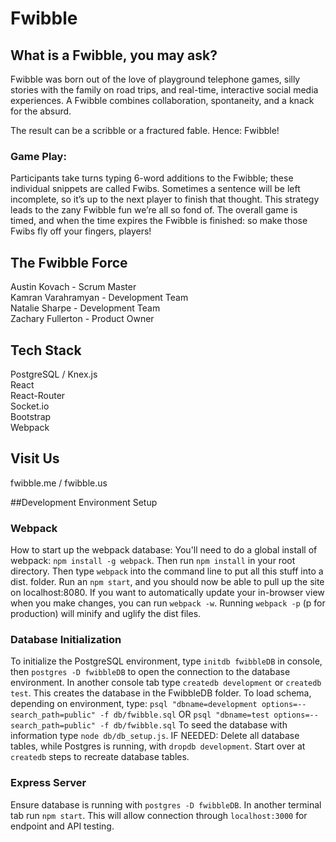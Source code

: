 # Fwibble

## What is a Fwibble, you may ask?

Fwibble was born out of the love of playground telephone games, silly stories with the family on road trips, and real-time, interactive social media experiences. A Fwibble combines collaboration, spontaneity, and a knack for the absurd.  

The result can be a scribble or a fractured fable. Hence: Fwibble!

### Game Play:
Participants take turns typing 6-word additions to the Fwibble; these individual snippets are called Fwibs. Sometimes a sentence will be left incomplete, so it’s up to the next player to finish that thought. This strategy leads to the zany Fwibble fun we’re all so fond of. The overall game is timed, and when the time expires the Fwibble is finished: so make those Fwibs fly off your fingers, players!

## The Fwibble Force

Austin Kovach - Scrum Master<br/>
Kamran Varahramyan - Development Team<br/>
Natalie Sharpe - Development Team<br/>
Zachary Fullerton - Product Owner<br/>


## Tech Stack

PostgreSQL / Knex.js<br/>
React<br/>
React-Router<br/>
Socket.io<br/>
Bootstrap<br/>
Webpack<br/>

## Visit Us

fwibble.me / fwibble.us

##Development Environment Setup

### Webpack

How to start up the webpack database:
You'll need to do a global install of webpack: `npm install -g webpack`.
Then run `npm install` in your root directory.
Then type `webpack` into the command line to put all this stuff into a dist. folder.
Run an `npm start`, and you should now be able to pull up the site on localhost:8080.
If you want to automatically update your in-browser view when you make changes, you can run `webpack -w`.
Running `webpack -p` (p for production) will minify and uglify the dist files.

### Database Initialization

To initialize the PostgreSQL environment, type `initdb fwibbleDB` in console, then 
`postgres -D fwibbleDB` to open the connection to the database environment.
In another console tab type `createdb development` or `createdb test`.
This creates the database in the FwibbleDB folder.
To load schema, depending on environment, type:
  `psql "dbname=development options=--search_path=public" -f db/fwibble.sql`
OR
  `psql "dbname=test options=--search_path=public" -f db/fwibble.sql`
To seed the database with information type `node db/db_setup.js`.
IF NEEDED:
   Delete all database tables, while Postgres is running, with `dropdb development`.
   Start over at `createdb` steps to recreate database tables.

### Express Server 

Ensure database is running with `postgres -D fwibbleDB`.
In another terminal tab run `npm start`.
This will allow connection through `localhost:3000` for endpoint and API testing.
